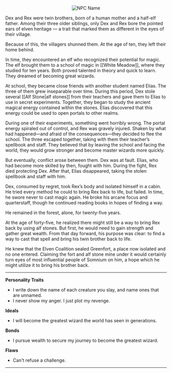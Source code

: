<div style="text-align: center;">
  <img src="Dex Tılsımel Malethor.png" alt="NPC Name" style="max-width: 450px;">
</div>

Dex and Rex were twin brothers, born of a human mother and a half-elf father. Among their three older siblings, only Dex and Rex bore the pointed ears of elven heritage — a trait that marked them as different in the eyes of their village.

Because of this, the villagers shunned them. At the age of ten, they left their home behind.

In time, they encountered an elf who recognized their potential for magic. The elf brought them to a school of magic in [[White Meadow]], where they studied for ten years. Both proved talented in theory and quick to learn. They dreamed of becoming great wizards.

At school, they became close friends with another student named Elias. The three of them grew inseparable over time. During this period, Dex stole several [[Alf Stone|alf stones]] from their teachers and gave them to Elias to use in secret experiments. Together, they began to study the ancient magical energy contained within the stones. Elias discovered that this energy could be used to open portals to other realms.

During one of their experiments, something went horribly wrong. The portal energy spiraled out of control, and Rex was gravely injured. Shaken by what had happened—and afraid of the consequences—they decided to flee the school. The three escaped together, taking with them their teacher’s spellbook and staff. They believed that by leaving the school and facing the world, they would grow stronger and become master wizards more quickly.

But eventually, conflict arose between them. Dex was at fault. Elias, who had become more skilled by then, fought with him. During the fight, Rex died protecting Dex. After that, Elias disappeared, taking the stolen spellbook and staff with him.

Dex, consumed by regret, took Rex’s body and isolated himself in a cabin. He tried every method he could to bring Rex back to life, but failed. In time, he swore never to cast magic again. He broke his arcane focus and quarterstaff, though he continued reading books in hopes of finding a way.

He remained in the forest, alone, for twenty-five years.

At the age of forty-five, he realized there might still be a way to bring Rex back by using alf stones. But first, he would need to gain strength and gather great wealth. From that day forward, his purpose was clear: to find a way to cast that spell and bring his twin brother back to life.

He knew that the Elven Coalition sealed Greenfort, a place now isolated and no one entered. Claiming the fort and alf stone mine under it would certainly turn eyes of most influential people of Somnium on him, a hope which he might utilize it to bring his brother back.
<hr style="margin: 0;">

**Personality Traits**
- I write down the name of each creature you slay, and name ones that are unnamed.
- I never show my anger. I just plot my revenge.

**Ideals**
- I will become the greatest wizard the world has seen in generations.

**Bonds**
- I pursue wealth to secure my journey to become the greatest wizard.

**Flaws**
- Can't refuse a challenge.

<hr style="margin: 0;">